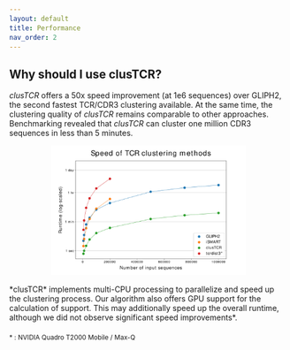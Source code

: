```yaml
---
layout: default
title: Performance
nav_order: 2
---
```


## Why should I use clusTCR?

*clusTCR* offers a 50x speed improvement (at 1e6 sequences) over GLIPH2, the second fastest TCR/CDR3 clustering available. At the same time, the clustering quality of *clusTCR* remains comparable to other approaches. Benchmarking revealed that *clusTCR* can cluster one million CDR3 sequences in less than 5 minutes.

<p align="center" style="margin-top: 10px">
  <img src="speed.png" alt="drawing" style="width: 70%"/>
</p>
*clusTCR* implements multi-CPU processing to parallelize and speed up the clustering process. Our algorithm also offers GPU support for the calculation of support. This may additionally speed up the overall runtime, although we did not observe significant speed improvements*.

<sub>* : NVIDIA Quadro T2000 Mobile / Max-Q</sub>
